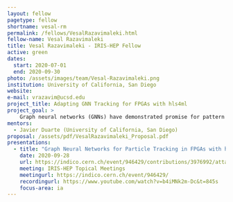 ```yaml
---
layout: fellow
pagetype: fellow
shortname: vesal-rm
permalink: /fellows/VesalRazavimaleki.html
fellow-name: Vesal Razavimaleki
title: Vesal Razavimaleki - IRIS-HEP Fellow
active: green
dates:
  start: 2020-07-01
  end: 2020-09-30
photo: /assets/images/team/Vesal-Razavimaleki.png
institution: University of California, San Diego
website:
e-mail: vrazavim@ucsd.edu
project_title: Adapting GNN Tracking for FPGAs with hls4ml
project_goal: >
    Graph neural networks (GNNs) have demonstrated promise for pattern recognition problems like particle tracking. To meet the demands of the planned HL-LHC, there has been increased interest in accelerating large machine learning (ML) models with FPGA coprocessors for integration into the L1 trigger. Deployment of neural networks on FPGAs has been studied with the hls4ml compiler package which uses high-level synthesis to convert ML models to FPGA firmware. This project proposes to expand the hls4ml toolkit to support GNNs for particle tracking, allowing them to be implemented in FPGA coprocessor applications possibly including the L1 trigger.
mentors:
  - Javier Duarte (University of California, San Diego)
proposal: /assets/pdf/VesalRazavimaleki_Proposal.pdf
presentations:
  - title: "Graph Neural Networks for Particle Tracking in FPGAs with hls4m"
    date: 2020-09-28
    url: https://indico.cern.ch/event/946429/contributions/3976992/attachments/2111087/3551110/GNN_tracking_hls4ml.pdf
    meeting: IRIS-HEP Topical Meetings
    meetingurl: https://indico.cern.ch/event/946429/
    recordingurl: https://www.youtube.com/watch?v=b4iMNk2m-Dc&t=845s
    focus-area: ia
---
```

